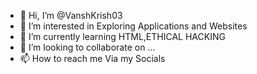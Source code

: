 - 👋 Hi, I’m @VanshKrish03
- 👀 I’m interested in Exploring Applications and Websites
- 🌱 I’m currently learning HTML,ETHICAL HACKING
- 💞️ I’m looking to collaborate on ...
- 📫 How to reach me Via my Socials

<!---
VanshKrish03/VanshKrish03 is a ✨ special ✨ repository because its `README.md` (this file) appears on your GitHub profile.
You can click the Preview link to take a look at your changes.
--->
